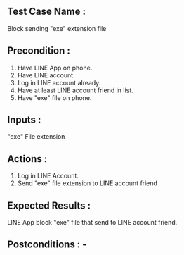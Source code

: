 ## Test Case Name : 
Block sending "exe" extension file  
## Precondition : 
1. Have LINE App on phone.
2. Have LINE account.
3. Log in LINE account already.
4. Have at least LINE account friend in list.
5. Have "exe" file on phone.
## Inputs : 
"exe" File extension
## Actions : 
1. Log in LINE Account.
2. Send "exe" file extension to LINE account friend
## Expected Results :
LINE App block "exe" file that send to LINE account friend.
## Postconditions : -
